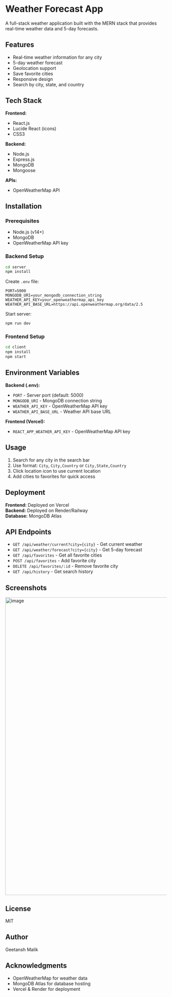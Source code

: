 # Weather Forecast App

A full-stack weather application built with the MERN stack that provides real-time weather data and 5-day forecasts.

## Features

- Real-time weather information for any city
- 5-day weather forecast
- Geolocation support
- Save favorite cities
- Responsive design
- Search by city, state, and country

## Tech Stack

**Frontend:**
- React.js
- Lucide React (icons)
- CSS3

**Backend:**
- Node.js
- Express.js
- MongoDB
- Mongoose

**APIs:**
- OpenWeatherMap API

## Installation

### Prerequisites
- Node.js (v14+)
- MongoDB
- OpenWeatherMap API key

### Backend Setup

```bash
cd server
npm install
```

Create `.env` file:
```env
PORT=5000
MONGODB_URI=your_mongodb_connection_string
WEATHER_API_KEY=your_openweathermap_api_key
WEATHER_API_BASE_URL=https://api.openweathermap.org/data/2.5
```

Start server:
```bash
npm run dev
```

### Frontend Setup

```bash
cd client
npm install
npm start
```

## Environment Variables

**Backend (.env):**
- `PORT` - Server port (default: 5000)
- `MONGODB_URI` - MongoDB connection string
- `WEATHER_API_KEY` - OpenWeatherMap API key
- `WEATHER_API_BASE_URL` - Weather API base URL

**Frontend (Vercel):**
- `REACT_APP_WEATHER_API_KEY` - OpenWeatherMap API key

## Usage

1. Search for any city in the search bar
2. Use format: `City`, `City,Country` or `City,State,Country`
3. Click location icon to use current location
4. Add cities to favorites for quick access

## Deployment

**Frontend:** Deployed on Vercel  
**Backend:** Deployed on Render/Railway  
**Database:** MongoDB Atlas

## API Endpoints

- `GET /api/weather/current?city={city}` - Get current weather
- `GET /api/weather/forecast?city={city}` - Get 5-day forecast
- `GET /api/favorites` - Get all favorite cities
- `POST /api/favorites` - Add favorite city
- `DELETE /api/favorites/:id` - Remove favorite city
- `GET /api/history` - Get search history

## Screenshots

<img width="1352" height="927" alt="image" src="https://github.com/user-attachments/assets/645a7ff7-2682-4742-bc64-575b3ee5a406" />


## License

MIT

## Author

Geetansh Malik

## Acknowledgments

- OpenWeatherMap for weather data
- MongoDB Atlas for database hosting
- Vercel & Render for deployment
